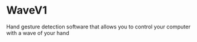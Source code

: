 # WaveV1
Hand gesture detection software that allows you to control your computer with a wave of your hand
